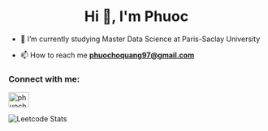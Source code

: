 <h1 align="center">Hi 👋, I'm Phuoc</h1>

- 🌱 I’m currently studying Master Data Science at Paris-Saclay University

- 📫 How to reach me **phuochoquang97@gmail.com**

<h3 align="left">Connect with me:</h3>
<p align="left">
<a href="https://linkedin.com/in/quang-phuoc-ho" target="blank"><img align="center" src="https://raw.githubusercontent.com/rahuldkjain/github-profile-readme-generator/master/src/images/icons/Social/linked-in-alt.svg" alt="phuochoquang97" height="30" width="40" /></a>

![Leetcode Stats](https://leetcard.jacoblin.cool/tokbokki97)
